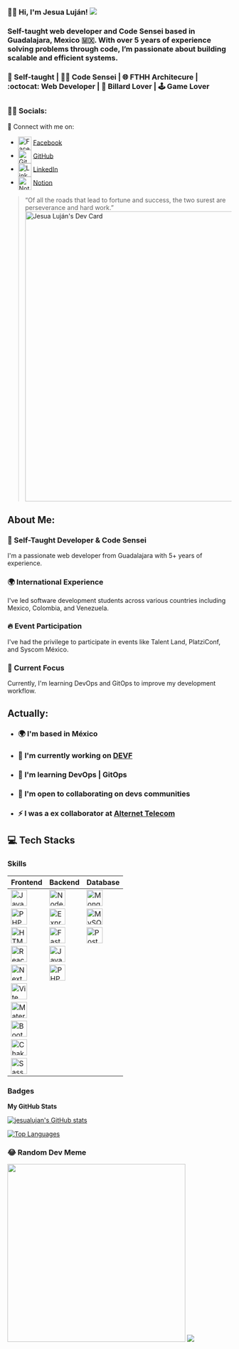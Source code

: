 ### 👨‍💻 Hi, I'm Jesua Luján! ![](https://user-images.githubusercontent.com/18350557/176309783-0785949b-9127-417c-8b55-ab5a4333674e.gif)
### Self-taught web developer and Code Sensei based in Guadalajara, Mexico 🇲🇽. With over 5 years of experience solving problems through code, I’m passionate about building scalable and efficient systems.
### 🚀 Self-taught | 👨‍💻 Code Sensei  |  🌐 FTHH Architecure  | :octocat: Web Developer | 🎱 Billard Lover | 🕹️ Game Lover
##

### 👨‍💻 Socials:
🔗 Connect with me on:

- <img src="https://cdn.jsdelivr.net/gh/devicons/devicon/icons/facebook/facebook-original.svg" width="30" height="30" alt="Facebook" style="vertical-align:middle;"/> [Facebook](https://www.facebook.com/profile.php?id=100093507976508&mibextid=gik2fB)
- <img src="https://cdn.jsdelivr.net/gh/devicons/devicon/icons/github/github-original.svg" width="30" height="30" alt="GitHub" style="vertical-align:middle;"/> [GitHub](https://www.github.com/jesualujan)
- <img src="https://cdn.jsdelivr.net/gh/devicons/devicon/icons/linkedin/linkedin-original.svg" width="30" height="30" alt="LinkedIn" style="vertical-align:middle;"/> [LinkedIn](https://www.linkedin.com/in/jesua-hadai-alderete-luján-a2325a121/)
- <img src="https://cdn.jsdelivr.net/gh/devicons/devicon/icons/notion/notion-original.svg" width="30" height="30" alt="Notion" style="vertical-align:middle;"/> [Notion](https://www.notion.so/)

> “Of all the roads that lead to fortune and success, the two surest are perseverance and hard work.”
<a href="https://app.daily.dev/jesulujan"><img src="https://api.daily.dev/devcards/v2/QwsS8WQAbbrbH5VWoOstO.png?type=wide&r=211" width="652" alt="Jesua Luján's Dev Card"/></a>

## About Me: 
### 🚀 Self-Taught Developer & Code Sensei
I'm a passionate web developer from Guadalajara with 5+ years of experience. 
### 🌍 International Experience 
I've led software development students across various countries including Mexico, Colombia, and Venezuela.
### 🔥 Event Participation
I've had the privilege to participate in events like Talent Land, PlatziConf, and Syscom México.
### 🎯 Current Focus
Currently, I'm learning DevOps and GitOps to improve my development workflow.

  
 ## Actually:
  *  ###  🌍  I'm based in México <br> 
  *  ###  🚀 I'm currently working on [DEVF](https://new.devf.la/) 
  *  ###  🧠  I'm learning DevOps | GitOps <br> 
  *  ###  🤝  I'm open to collaborating on devs communities <br> 
  *  ### ⚡  I was a ex collaborator at [Alternet Telecom](https://alternet.io/) <br>

 ## 💻 Tech Stacks

### Skills

| **Frontend** | **Backend** | **Database** |
|--------------|-------------|--------------|
| <a href="https://developer.mozilla.org/en-US/docs/Web/JavaScript" target="_blank" rel="noreferrer"><img src="https://raw.githubusercontent.com/danielcranney/readme-generator/main/public/icons/skills/javascript-colored.svg" width="36" height="36" alt="JavaScript" /></a> | <a href="https://nodejs.org/en/" target="_blank" rel="noreferrer"><img src="https://raw.githubusercontent.com/danielcranney/readme-generator/main/public/icons/skills/nodejs-colored.svg" width="36" height="36" alt="NodeJS" /></a> | <a href="https://www.mongodb.com/" target="_blank" rel="noreferrer"><img src="https://raw.githubusercontent.com/danielcranney/readme-generator/main/public/icons/skills/mongodb-colored.svg" width="36" height="36" alt="MongoDB" /></a> |
| <a href="https://www.php.net/" target="_blank" rel="noreferrer"><img src="https://raw.githubusercontent.com/danielcranney/readme-generator/main/public/icons/skills/php-colored.svg" width="36" height="36" alt="PHP" /></a> | <a href="https://expressjs.com/" target="_blank" rel="noreferrer"><img src="https://raw.githubusercontent.com/danielcranney/readme-generator/main/public/icons/skills/express-colored.svg" width="36" height="36" alt="Express" /></a> | <a href="https://www.mysql.com/" target="_blank" rel="noreferrer"><img src="https://raw.githubusercontent.com/danielcranney/readme-generator/main/public/icons/skills/mysql-colored.svg" width="36" height="36" alt="MySQL" /></a> |
| <a href="https://developer.mozilla.org/en-US/docs/Glossary/HTML5" target="_blank" rel="noreferrer"><img src="https://raw.githubusercontent.com/danielcranney/readme-generator/main/public/icons/skills/html5-colored.svg" width="36" height="36" alt="HTML5" /></a> | <a href="https://fastapi.tiangolo.com/" target="_blank" rel="noreferrer"><img src="https://raw.githubusercontent.com/danielcranney/readme-generator/main/public/icons/skills/fastapi-colored.svg" width="36" height="36" alt="Fast API" /></a> | <a href="https://www.postgresql.org/" target="_blank" rel="noreferrer"><img src="https://raw.githubusercontent.com/danielcranney/readme-generator/main/public/icons/skills/postgresql-colored.svg" width="36" height="36" alt="PostgreSQL" /></a> |
| <a href="https://reactjs.org/" target="_blank" rel="noreferrer"><img src="https://raw.githubusercontent.com/danielcranney/readme-generator/main/public/icons/skills/react-colored.svg" width="36" height="36" alt="React" /></a> | <a href="https://www.oracle.com/java/" target="_blank" rel="noreferrer"><img src="https://raw.githubusercontent.com/danielcranney/readme-generator/main/public/icons/skills/java-colored.svg" width="36" height="36" alt="Java" /></a> | |
| <a href="https://nextjs.org/docs" target="_blank" rel="noreferrer"><img src="https://raw.githubusercontent.com/danielcranney/readme-generator/main/public/icons/skills/nextjs-colored.svg" width="36" height="36" alt="NextJs" /></a> | <a href="https://www.php.net/" target="_blank" rel="noreferrer"><img src="https://raw.githubusercontent.com/danielcranney/readme-generator/main/public/icons/skills/php-colored.svg" width="36" height="36" alt="PHP" /></a> | |
| <a href="https://vitejs.dev/" target="_blank" rel="noreferrer"><img src="https://raw.githubusercontent.com/danielcranney/readme-generator/main/public/icons/skills/vite-colored.svg" width="36" height="36" alt="Vite" /></a> | | |
| <a href="https://mui.com/" target="_blank" rel="noreferrer"><img src="https://raw.githubusercontent.com/danielcranney/readme-generator/main/public/icons/skills/materialui-colored.svg" width="36" height="36" alt="Material UI" /></a> | | |
| <a href="https://getbootstrap.com/" target="_blank" rel="noreferrer"><img src="https://raw.githubusercontent.com/danielcranney/readme-generator/main/public/icons/skills/bootstrap-colored.svg" width="36" height="36" alt="Bootstrap" /></a> | | |
| <a href="https://chakra-ui.com/" target="_blank" rel="noreferrer"><img src="https://raw.githubusercontent.com/danielcranney/readme-generator/main/public/icons/skills/chakra-colored.svg" width="36" height="36" alt="Chakra UI" /></a> | | |
| <a href="https://sass-lang.com/" target="_blank" rel="noreferrer"><img src="https://raw.githubusercontent.com/danielcranney/readme-generator/main/public/icons/skills/sass-colored.svg" width="36" height="36" alt="Sass" /></a> | | |



### Badges

<b>My GitHub Stats</b>

<a href="http://www.github.com/jesualujan"><img src="https://github-readme-stats.vercel.app/api?username=jesualujan&show_icons=true&hide=prs,issues,&title_color=10b981&text_color=0891b2&icon_color=ffffff&bg_color=22272e&hide_border=true&show_icons=true" alt="jesualujan's GitHub stats" /></a>

<a href="https://github.com/jesualujan" align="left"><img src="https://github-readme-stats.vercel.app/api/top-langs/?username=jesualujan&langs_count=10&title_color=10b981&text_color=0891b2&icon_color=ffffff&bg_color=22272e&hide_border=true&locale=en&custom_title=Top%20%Languages" alt="Top Languages" /></a>


### 😂 Random Dev Meme
<img src='https://randommeme-five.vercel.app/' style="height: 400px;"/>
<a href="https://www.github.com/jesualujan" target="_blank" rel="noreferrer"><img
src="https://img.shields.io/github/followers/jesualujan?logo=github&style=for-the-badge&color=ffffff&labelColor=22272e" /></a>
